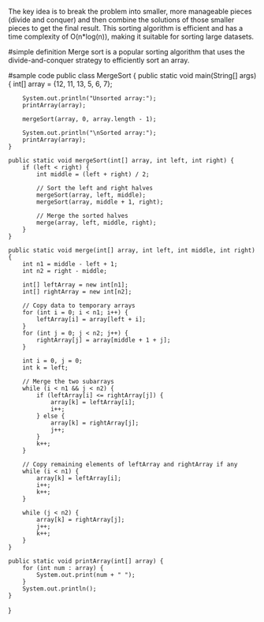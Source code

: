 The key idea is to break the problem into smaller, more manageable pieces (divide and conquer) and then combine the solutions of those smaller pieces to get the final result. This sorting algorithm is efficient and has a time complexity of O(n*log(n)), making it suitable for sorting large datasets.

#simple definition
Merge sort is a popular sorting algorithm that uses the divide-and-conquer strategy to efficiently sort an array. 


#sample code
public class MergeSort {
    public static void main(String[] args) {
        int[] array = {12, 11, 13, 5, 6, 7};

        System.out.println("Unsorted array:");
        printArray(array);

        mergeSort(array, 0, array.length - 1);

        System.out.println("\nSorted array:");
        printArray(array);
    }

    public static void mergeSort(int[] array, int left, int right) {
        if (left < right) {
            int middle = (left + right) / 2;

            // Sort the left and right halves
            mergeSort(array, left, middle);
            mergeSort(array, middle + 1, right);

            // Merge the sorted halves
            merge(array, left, middle, right);
        }
    }

    public static void merge(int[] array, int left, int middle, int right) {
        int n1 = middle - left + 1;
        int n2 = right - middle;

        int[] leftArray = new int[n1];
        int[] rightArray = new int[n2];

        // Copy data to temporary arrays
        for (int i = 0; i < n1; i++) {
            leftArray[i] = array[left + i];
        }
        for (int j = 0; j < n2; j++) {
            rightArray[j] = array[middle + 1 + j];
        }

        int i = 0, j = 0;
        int k = left;

        // Merge the two subarrays
        while (i < n1 && j < n2) {
            if (leftArray[i] <= rightArray[j]) {
                array[k] = leftArray[i];
                i++;
            } else {
                array[k] = rightArray[j];
                j++;
            }
            k++;
        }

        // Copy remaining elements of leftArray and rightArray if any
        while (i < n1) {
            array[k] = leftArray[i];
            i++;
            k++;
        }

        while (j < n2) {
            array[k] = rightArray[j];
            j++;
            k++;
        }
    }

    public static void printArray(int[] array) {
        for (int num : array) {
            System.out.print(num + " ");
        }
        System.out.println();
    }
}
